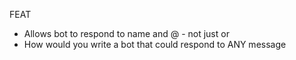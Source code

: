 FEAT
- Allows bot to respond to name and @ - not just or
- How would you write a bot that could respond to ANY message
